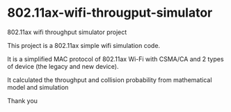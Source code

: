 # 802.11ax-wifi-througput-simulator
802.11ax wifi throughput simulator project

This project is a 802.11ax simple wifi simulation code.

It is a simplified MAC protocol of 802.11ax Wi-Fi with CSMA/CA and 2 types of device 
(the legacy and new device).

It calculated the throughput and collision probability from mathematical model and simulation

Thank you

